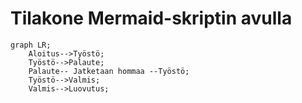 # Tilakone Mermaid-skriptin avulla


```mermaid
graph LR;
    Aloitus-->Työstö;
    Työstö-->Palaute;
    Palaute-- Jatketaan hommaa --Työstö;
    Työstö-->Valmis;
    Valmis-->Luovutus;
    
```
